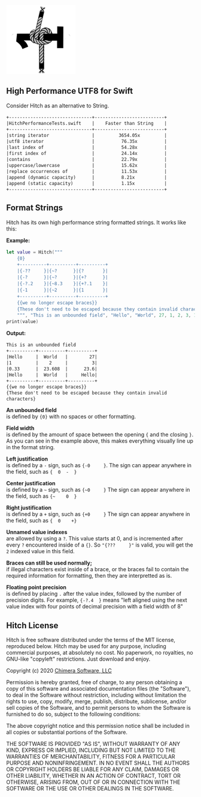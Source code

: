 ![](meta/icon.png)

## High Performance UTF8 for Swift

Consider Hitch as an alternative to String.

```
+-------------------------------+--------------------------+
|HitchPerformanceTests.swift    |    Faster than String    |
+-------------------------------+--------------------------+
|string iterator                |         3654.05x         |
|utf8 iterator                  |          76.35x          |
|last index of                  |          54.28x          |
|first index of                 |          24.14x          |
|contains                       |          22.79x          |
|uppercase/lowercase            |          15.62x          |
|replace occurrences of         |          11.53x          |
|append (dynamic capacity)      |          8.21x           |
|append (static capacity)       |          1.15x           |
+-------------------------------+--------------------------+
```

## Format Strings

Hitch has its own high performance string formatted strings.  It works like this:

**Example:**

```swift
let value = Hitch("""
    {0}
    +----------+----------+----------+
    |{-??     }|{~?      }|{?       }|
    |{-?      }|{~?      }|{+?      }|
    |{-?.2    }|{~8.3    }|{+?.1    }|
    |{-1      }|{~2      }|{1       }|
    +----------+----------+----------+
    {{we no longer escape braces}}
    {These don't need to be escaped because they contain invalid characters}
    """, "This is an unbounded field", "Hello", "World", 27, 1, 2, 3, 1.0/3.0, 543.0/23.0, 99999.99999)
print(value)
```

**Output:**

```
This is an unbounded field
+----------+----------+----------+
|Hello     |  World   |        27|
|1         |    2     |         3|
|0.33      |  23.608  |      23.6|
|Hello     |  World   |     Hello|
+----------+----------+----------+
{{we no longer escape braces}}
{These don't need to be escaped because they contain invalid characters}
```

**An unbounded field**  
is defined by ```{0}``` with no spaces or other formatting.

**Field width**  
is defined by the amount of space between the opening ```{``` and the closing ```}```. As you can see in the example above, this makes everything visually line up in the format string.

**Left justification**  
is defined by a ```-``` sign, such as ```{-0     }```. The sign can appear anywhere in the field, such as ```{  0  -  }```

**Center justification**  
is defined by a ```~``` sign, such as ```{~0     }``` The sign can appear anywhere in the field, such as ```{~    0  }```

**Right justification**  
is defined by a ```+``` sign, such as ```{+0     }``` The sign can appear anywhere in the field, such as ```{  0    +}```

**Unnamed value indexes**  
are allowed by using a ```?```.  This value starts at 0, and is incremented after every ```?``` encountered inside of a ```{}```. So ```"{???     }"``` is valid, you will get the ```2``` indexed value in this field.

**Braces can still be used normally;**  
if illegal characters exist inside of a brace, or the braces fail to contain the required information for formatting, then they are interpretted as is.

**Floating point precision**  
is defined by placing ```.``` after the value index, followed by the number of precision digits. For example, ```{-?.4  }``` means "left aligned using the next value index with four points of decimal precision with a field width of 8"

## Hitch License

Hitch is free software distributed under the terms of the MIT license, reproduced below. Hitch may be used for any purpose, including commercial purposes, at absolutely no cost. No paperwork, no royalties, no GNU-like "copyleft" restrictions. Just download and enjoy.

Copyright (c) 2020 [Chimera Software, LLC](http://www.chimerasw.com)

Permission is hereby granted, free of charge, to any person obtaining a copy of this software and associated documentation files (the "Software"), to deal in the Software without restriction, including without limitation the rights to use, copy, modify, merge, publish, distribute, sublicense, and/or sell copies of the Software, and to permit persons to whom the Software is furnished to do so, subject to the following conditions:

The above copyright notice and this permission notice shall be included in all copies or substantial portions of the Software.

THE SOFTWARE IS PROVIDED "AS IS", WITHOUT WARRANTY OF ANY KIND, EXPRESS OR IMPLIED, INCLUDING BUT NOT LIMITED TO THE WARRANTIES OF MERCHANTABILITY, FITNESS FOR A PARTICULAR PURPOSE AND NONINFRINGEMENT. IN NO EVENT SHALL THE AUTHORS OR COPYRIGHT HOLDERS BE LIABLE FOR ANY CLAIM, DAMAGES OR OTHER LIABILITY, WHETHER IN AN ACTION OF CONTRACT, TORT OR OTHERWISE, ARISING FROM, OUT OF OR IN CONNECTION WITH THE SOFTWARE OR THE USE OR OTHER DEALINGS IN THE SOFTWARE.
